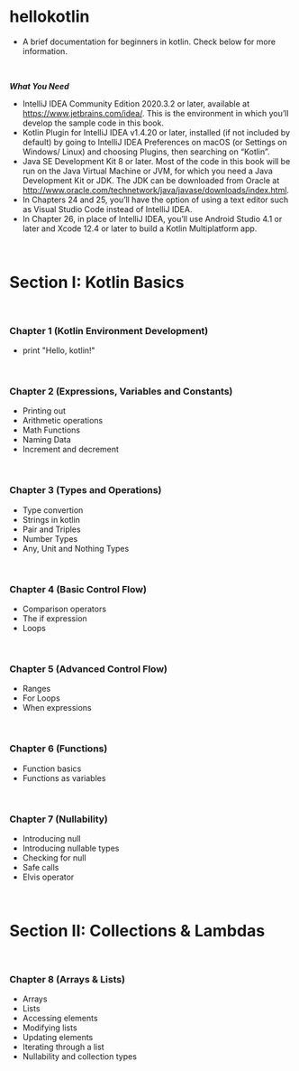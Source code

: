 # hellokotlin

  - A brief documentation for beginners in kotlin. Check below for more information.
<br>

**<i>What You Need</i>**
<br>
- IntelliJ IDEA Community Edition 2020.3.2 or later, available at https://www.jetbrains.com/idea/. This is the environment in which you’ll develop the sample code in this book.
- Kotlin Plugin for IntelliJ IDEA v1.4.20 or later, installed (if not included by default) by going to IntelliJ IDEA Preferences on macOS (or Settings on Windows/ Linux) and choosing Plugins, then searching on “Kotlin”.
- Java SE Development Kit 8 or later. Most of the code in this book will be run on the Java Virtual Machine or JVM, for which you need a Java Development Kit or JDK. The JDK can be downloaded from Oracle at http://www.oracle.com/technetwork/java/javase/downloads/index.html.
- In Chapters 24 and 25, you’ll have the option of using a text editor such as Visual Studio Code instead of IntelliJ IDEA.
- In Chapter 26, in place of IntelliJ IDEA, you’ll use Android Studio 4.1 or later and Xcode 12.4 or later to build a Kotlin Multiplatform app.

<br>
<h1>Section I: Kotlin Basics</h1>

<br>

**<h3>Chapter 1 (Kotlin Environment Development)</h3>**
- print "Hello, kotlin!"
<br>

**<h3>Chapter 2 (Expressions, Variables and Constants)</h3>**
- Printing out
- Arithmetic operations
- Math Functions
- Naming Data
- Increment and decrement
<br>

**<h3>Chapter 3 (Types and Operations)</h3>**
- Type convertion
- Strings in kotlin
- Pair and Triples
- Number Types
- Any, Unit and Nothing Types
<br>

**<h3>Chapter 4 (Basic Control Flow)</h3>**
- Comparison operators
- The if expression
- Loops
<br>

**<h3>Chapter 5 (Advanced Control Flow)</h3>**
- Ranges
- For Loops
- When expressions
<br>

**<h3>Chapter 6 (Functions)</h3>**
- Function basics
- Functions as variables
<br>

**<h3>Chapter 7 (Nullability)</h3>**
- Introducing null
- Introducing nullable types
- Checking for null
- Safe calls
- Elvis operator
<br>
<h1>Section II: Collections & Lambdas</h1>

<br>

**<h3>Chapter 8 (Arrays & Lists)</h3>**
- Arrays
- Lists
- Accessing elements
- Modifying lists
- Updating elements
- Iterating through a list
- Nullability and collection types
<br>
